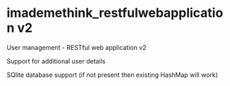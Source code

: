 # imademethink_restfulwebapplication v2
User management - RESTful web application v2

Support for additional user details

SQlite database support (if not present then existing HashMap will work)
